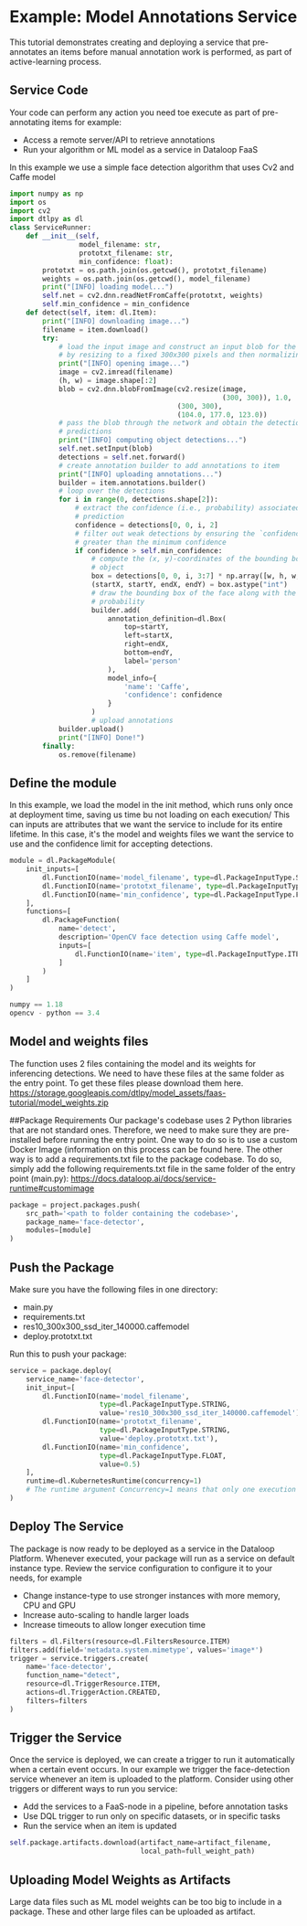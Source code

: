 # Example: Model Annotations Service
This tutorial demonstrates creating and deploying a service that pre-annotates an items before manual annotation work is performed, as part of active-learning process.

## Service Code
Your code can perform any action you need toe execute as part of pre-annotating items for example:
- Access a remote server/API to retrieve annotations
- Run your algorithm or ML model as a service in Dataloop FaaS

In this example we use a simple face detection algorithm that uses Cv2 and Caffe model


```python
import numpy as np
import os
import cv2
import dtlpy as dl
class ServiceRunner:
    def __init__(self,
                 model_filename: str,
                 prototxt_filename: str,
                 min_confidence: float):
        prototxt = os.path.join(os.getcwd(), prototxt_filename)
        weights = os.path.join(os.getcwd(), model_filename)
        print("[INFO] loading model...")
        self.net = cv2.dnn.readNetFromCaffe(prototxt, weights)
        self.min_confidence = min_confidence
    def detect(self, item: dl.Item):
        print("[INFO] downloading image...")
        filename = item.download()
        try:
            # load the input image and construct an input blob for the image
            # by resizing to a fixed 300x300 pixels and then normalizing it
            print("[INFO] opening image...")
            image = cv2.imread(filename)
            (h, w) = image.shape[:2]
            blob = cv2.dnn.blobFromImage(cv2.resize(image,
                                                    (300, 300)), 1.0,
                                         (300, 300),
                                         (104.0, 177.0, 123.0))
            # pass the blob through the network and obtain the detections and
            # predictions
            print("[INFO] computing object detections...")
            self.net.setInput(blob)
            detections = self.net.forward()
            # create annotation builder to add annotations to item
            print("[INFO] uploading annotations...")
            builder = item.annotations.builder()
            # loop over the detections
            for i in range(0, detections.shape[2]):
                # extract the confidence (i.e., probability) associated with the
                # prediction
                confidence = detections[0, 0, i, 2]
                # filter out weak detections by ensuring the `confidence` is
                # greater than the minimum confidence
                if confidence > self.min_confidence:
                    # compute the (x, y)-coordinates of the bounding box for the
                    # object
                    box = detections[0, 0, i, 3:7] * np.array([w, h, w, h])
                    (startX, startY, endX, endY) = box.astype("int")
                    # draw the bounding box of the face along with the associated
                    # probability
                    builder.add(
                        annotation_definition=dl.Box(
                            top=startY,
                            left=startX,
                            right=endX,
                            bottom=endY,
                            label='person'
                        ),
                        model_info={
                            'name': 'Caffe',
                            'confidence': confidence
                        }
                    )
                    # upload annotations
            builder.upload()
            print("[INFO] Done!")
        finally:
            os.remove(filename)
```
## Define the module
In this example, we load the model in the init method, which runs only once at deployment time, saving us time bu not loading on each execution/
This can inputs are attributes that we want the service to include for its entire lifetime. In this case, it's the model and weights files we want the service to use and the confidence limit for accepting detections.


```python
module = dl.PackageModule(
    init_inputs=[
        dl.FunctionIO(name='model_filename', type=dl.PackageInputType.STRING),
        dl.FunctionIO(name='prototxt_filename', type=dl.PackageInputType.STRING),
        dl.FunctionIO(name='min_confidence', type=dl.PackageInputType.FLOAT)
    ],
    functions=[
        dl.PackageFunction(
            name='detect',
            description='OpenCV face detection using Caffe model',
            inputs=[
                dl.FunctionIO(name='item', type=dl.PackageInputType.ITEM)
            ]
        )
    ]
)
```

```python
numpy == 1.18
opencv - python == 3.4
```
## Model and weights files
The function uses 2 files containing the model and its weights for inferencing detections. We need to have these files at the same folder as the entry point.
To get these files please download them here.
https://storage.googleapis.com/dtlpy/model_assets/faas-tutorial/model_weights.zip

##Package Requirements
Our package's codebase uses 2 Python libraries that are not standard ones. Therefore, we need to make sure they are pre-installed before running the entry point. One way to do so is to use a custom Docker Image (information on this process can be found here. The other way is to add a requirements.txt file to the package codebase. To do so, simply add the following requirements.txt file in the same folder of the entry point (main.py):
https://docs.dataloop.ai/docs/service-runtime#customimage

```python
package = project.packages.push(
    src_path='<path to folder containing the codebase>',
    package_name='face-detector',
    modules=[module]
)
```
## Push the Package
Make sure you have the following files in one directory:
- main.py
- requirements.txt
- res10_300x300_ssd_iter_140000.caffemodel
- deploy.prototxt.txt

Run this to push your package:

```python
service = package.deploy(
    service_name='face-detector',
    init_input=[
        dl.FunctionIO(name='model_filename',
                      type=dl.PackageInputType.STRING,
                      value='res10_300x300_ssd_iter_140000.caffemodel'),
        dl.FunctionIO(name='prototxt_filename',
                      type=dl.PackageInputType.STRING,
                      value='deploy.prototxt.txt'),
        dl.FunctionIO(name='min_confidence',
                      type=dl.PackageInputType.FLOAT,
                      value=0.5)
    ],
    runtime=dl.KubernetesRuntime(concurrency=1)
    # The runtime argument Concurrency=1 means that only one execution can run at a time (no parallel executions).
)
```
## Deploy The  Service
The package is now ready to be deployed as a service in the Dataloop Platform.
Whenever executed, your package will run as a service on default instance type. Review the service configuration to configure it to your needs, for example
- Change instance-type to use stronger instances with more memory, CPU and GPU
- Increase auto-scaling to handle larger loads
- Increase timeouts to allow longer execution time



```python
filters = dl.Filters(resource=dl.FiltersResource.ITEM)
filters.add(field='metadata.system.mimetype', values='image*')
trigger = service.triggers.create(
    name='face-detector',
    function_name="detect",
    resource=dl.TriggerResource.ITEM,
    actions=dl.TriggerAction.CREATED,
    filters=filters
)
```
## Trigger the Service
Once the service is deployed, we can create a trigger to run it automatically when a certain event occurs.
In our example we trigger the face-detection service whenever an item is uploaded to the platform.
Consider using other triggers or different ways to run you service:
- Add the services to a FaaS-node in a pipeline, before annotation tasks
- Use DQL trigger to run only on specific datasets, or in specific tasks
- Run the service when an item is updated

```python
self.package.artifacts.download(artifact_name=artifact_filename,
                                local_path=full_weight_path)
```
## Uploading Model Weights as Artifacts
Large data files such as ML model weights can be too big to include in a package. These and other large files can be uploaded as artifact.

